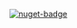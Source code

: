 [![nuget-badge](https://img.shields.io/badge/nuget-active-blue.svg)](https://www.nuget.org/packages/NequeoNetServiceModel)
